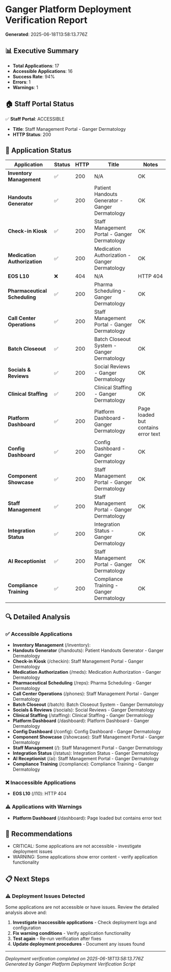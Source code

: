 # Ganger Platform Deployment Verification Report

**Generated**: 2025-06-18T13:58:13.776Z

## 📊 Executive Summary

- **Total Applications**: 17
- **Accessible Applications**: 16
- **Success Rate**: 94%
- **Errors**: 1
- **Warnings**: 1

## 🏠 Staff Portal Status

✅ **Staff Portal**: ACCESSIBLE
- **Title**: Staff Management Portal - Ganger Dermatology
- **HTTP Status**: 200



## 📱 Application Status

| Application | Status | HTTP | Title | Notes |
|-------------|---------|------|-------|-------|
| **Inventory Management** | ✅ | 200 | N/A | OK |
| **Handouts Generator** | ✅ | 200 | Patient Handouts Generator - Ganger Dermatology | OK |
| **Check-in Kiosk** | ✅ | 200 | Staff Management Portal - Ganger Dermatology | OK |
| **Medication Authorization** | ✅ | 200 | Medication Authorization - Ganger Dermatology | OK |
| **EOS L10** | ❌ | 404 | N/A | HTTP 404 |
| **Pharmaceutical Scheduling** | ✅ | 200 | Pharma Scheduling - Ganger Dermatology | OK |
| **Call Center Operations** | ✅ | 200 | Staff Management Portal - Ganger Dermatology | OK |
| **Batch Closeout** | ✅ | 200 | Batch Closeout System - Ganger Dermatology | OK |
| **Socials & Reviews** | ✅ | 200 | Social Reviews - Ganger Dermatology | OK |
| **Clinical Staffing** | ✅ | 200 | Clinical Staffing - Ganger Dermatology | OK |
| **Platform Dashboard** | ✅ | 200 | Platform Dashboard - Ganger Dermatology | Page loaded but contains error text |
| **Config Dashboard** | ✅ | 200 | Config Dashboard - Ganger Dermatology | OK |
| **Component Showcase** | ✅ | 200 | Staff Management Portal - Ganger Dermatology | OK |
| **Staff Management** | ✅ | 200 | Staff Management Portal - Ganger Dermatology | OK |
| **Integration Status** | ✅ | 200 | Integration Status - Ganger Dermatology | OK |
| **AI Receptionist** | ✅ | 200 | Staff Management Portal - Ganger Dermatology | OK |
| **Compliance Training** | ✅ | 200 | Compliance Training - Ganger Dermatology | OK |

## 🔍 Detailed Analysis

### ✅ Accessible Applications
- **Inventory Management** (/inventory): 
- **Handouts Generator** (/handouts): Patient Handouts Generator - Ganger Dermatology
- **Check-in Kiosk** (/checkin): Staff Management Portal - Ganger Dermatology
- **Medication Authorization** (/meds): Medication Authorization - Ganger Dermatology
- **Pharmaceutical Scheduling** (/reps): Pharma Scheduling - Ganger Dermatology
- **Call Center Operations** (/phones): Staff Management Portal - Ganger Dermatology
- **Batch Closeout** (/batch): Batch Closeout System - Ganger Dermatology
- **Socials & Reviews** (/socials): Social Reviews - Ganger Dermatology
- **Clinical Staffing** (/staffing): Clinical Staffing - Ganger Dermatology
- **Platform Dashboard** (/dashboard): Platform Dashboard - Ganger Dermatology
- **Config Dashboard** (/config): Config Dashboard - Ganger Dermatology
- **Component Showcase** (/showcase): Staff Management Portal - Ganger Dermatology
- **Staff Management** (/): Staff Management Portal - Ganger Dermatology
- **Integration Status** (/status): Integration Status - Ganger Dermatology
- **AI Receptionist** (/ai): Staff Management Portal - Ganger Dermatology
- **Compliance Training** (/compliance): Compliance Training - Ganger Dermatology

### ❌ Inaccessible Applications  
- **EOS L10** (/l10): HTTP 404

### ⚠️ Applications with Warnings
- **Platform Dashboard** (/dashboard): Page loaded but contains error text

## 🎯 Recommendations

- CRITICAL: Some applications are not accessible - investigate deployment issues
- WARNING: Some applications show error content - verify application functionality

## 📋 Next Steps

### ⚠️ Deployment Issues Detected
  
  Some applications are not accessible or have issues. Review the detailed analysis above and:
  
  1. **Investigate inaccessible applications** - Check deployment logs and configuration
  2. **Fix warning conditions** - Verify application functionality
  3. **Test again** - Re-run verification after fixes
  4. **Update deployment procedures** - Document any issues found

---

*Deployment verification completed on 2025-06-18T13:58:13.776Z*
*Generated by Ganger Platform Deployment Verification Script*
